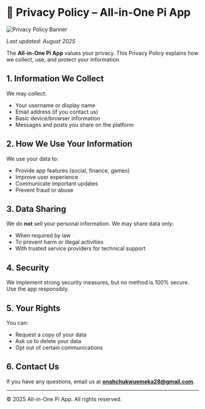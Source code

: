 # 📜 Privacy Policy – All-in-One Pi App

![Privacy Policy Banner](https://via.placeholder.com/900x250?text=All-in-One+Pi+App+Privacy+Policy)

_Last updated: August 2025_

The **All-in-One Pi App** values your privacy. This Privacy Policy explains how we collect, use, and protect your information.

## 1. Information We Collect
We may collect:
- Your username or display name
- Email address (if you contact us)
- Basic device/browser information
- Messages and posts you share on the platform

## 2. How We Use Your Information
We use your data to:
- Provide app features (social, finance, games)
- Improve user experience
- Communicate important updates
- Prevent fraud or abuse

## 3. Data Sharing
We do **not** sell your personal information.
We may share data only:
- When required by law
- To prevent harm or illegal activities
- With trusted service providers for technical support

## 4. Security
We implement strong security measures, but no method is 100% secure. Use the app responsibly.

## 5. Your Rights
You can:
- Request a copy of your data
- Ask us to delete your data
- Opt out of certain communications

## 6. Contact Us
If you have any questions, email us at **onahchukwuemeka28@gmail.com**.

---

© 2025 All-in-One Pi App. All rights reserved.
